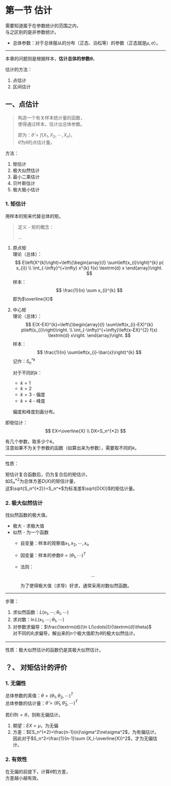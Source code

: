 # 第一节 估计

需要知道属于在参数统计的范围之内，  
与之区别的是非参数统计。

* 总体参数：对于总体服从的分布（正态、泊松等）的参数（正态就是$\mu,\sigma$）。

---

本章的问题则是根据样本，**估计总体的参数$\theta$**。

估计的方法：

1. 点估计
2. 区间估计

## 一、点估计

> 构造一个有关样本统计量的函数，  
> 使得通过样本，估计出总体参数。
>
> 即为：$\hat{\theta}=f(X_1,X_2,\cdots,X_n)$，  
> $\hat{\theta}$为$\theta$的点估计量。

方法：

1. 矩估计
2. 极大似然估计
3. 最小二乘估计
4. 贝叶斯估计
5. 极大极小估计

### 1. 矩估计

用样本的矩来代替总体的矩。

> 定义 - 矩的概念：
>
> ...

1. 原点矩  
   理论（总体）：
   $$
   E\left(X^{k}\right)=\left\{\begin{array}{l}
   \sum\left(x_{i}\right)^{k} p( x_{i}) \\
   \int_{-\infty}^{+\infty} x^{k} f(x) \textrm{d} x
   \end{array}\right.
   $$
   样本：
   $$
   \frac{1}{n} \sum x_{i}^{k}
   $$
   即为$\overline{X}$
2. 中心矩  
   理论（总体）：
   $$
   E(X-EX)^{k}=\left\{\begin{array}{l}
   \sum\left(x_{i}-EX)^{k} p\left(x_{i}\right)\right. \\
   \int_{-\infty}^{+\infty}\left(x-EX)^{2} f(x) \textrm{d} x\right.
   \end{array}\right.
   $$
   样本：
   $$
   \frac{1}{n} \sum\left(x_{i}-\bar{x}\right)^{k}
   $$
   记作：$S_n^{*k}$

   对于不同的$k$：

   * $k=1$
   * $k=2$
   * $k=3$ - 偏度
   * $k=4$ - 峰度

   偏度和峰度刻画分布。

即矩估计：
$$
EX=\overline{X} \\
DX=S_n^{*2}
$$

有几个参数，取多少个$k$。  
注意如果不为关于参数的函数（如算出来为参数），需要取不同的$k$。

---

性质：

矩估计复合函数后，仍为复合后的矩估计。  
如$S_n^{*2}$为总体方差$D(X)$的矩估计量，  
这$\sqrt{S_n^{*2}}=S_n^*$为标准差$\sqrt{D(X)}$的矩估计量。

### 2. 极大似然估计

找似然函数的极大值。

* 极大 - 求极大值
* 似然 - 为一个函数
  * 自变量：样本的观察值$x_1,x_2,\cdots,x_n$
  * 因变量：样本的参数$\theta=(\theta_1,\cdots)^T$
  * 法则：
    $$
    ...
    $$

    为了使得极大值（求导）好求，通常采用对数似然函数。

---

步骤：

1. 求似然函数：$L(x_1,\cdots;\theta_1,\cdots)$
2. 求对数：$\ln L(x_1,\cdots;\theta_1,\cdots)$
3. 对参数求偏导：$\frac{\textrm{d}(\ln L(\cdots))}{\textrm{d}\theta}$  
   对不同的$\theta_i$求偏导，解出来的$n$个极大值即为$\theta$的极大似然估计。

---

性质：极大似然估计的函数仍是其极大似然估计。

## ？、 对矩估计的评价

### 1. 无偏性

总体参数的真值：$\theta=(\theta_1,\theta_2,\cdots)^T$  
总体参数的估计量：$\hat{\theta}=(\hat{\theta}_1,\hat{\theta}_2,\cdots)^T$

若$E\hat(\theta)=\theta$，则称无偏估计。

1. 期望：$EX=\mu$，为无偏
2. 方差：$ES_n^{*2}=\frac{n-1}{n}\sigma^2\ne\sigma^2$，为有偏估计。  
   因此对于$S_n^2=\frac{1}{n-1}\sum (X_i-\overline{X})^2$，才为无偏估计。

### 2. 有效性

在无偏的前提下，计算$\hat\theta$的方差，  
方差越小越有效。